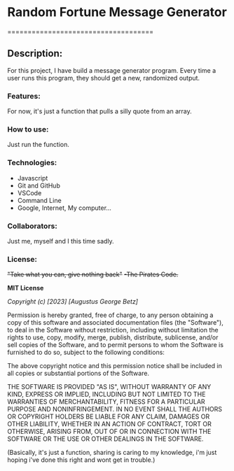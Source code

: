 # Random Fortune Message Generator
==================================== 

## Description:
  For this project, I have build a message generator program. Every time a user runs this program, they should get a new, randomized output.

### Features:
  For now, it's just a function that pulls a silly quote from an array.

### How to use:
  Just run the function.

### Technologies:
  - Javascript
  - Git and GitHub
  - VSCode
  - Command Line 
  - Google, Internet, My computer... 

### Collaborators:
  Just me, myself and I this time sadly.

### License:
  ~~"Take what you can, give nothing back"~~
  ~~-The Pirates Code.~~

  **MIT License**

 _Copyright (c) [2023] [Augustus George Betz]_

Permission is hereby granted, free of charge, to any person obtaining a copy
of this software and associated documentation files (the "Software"), to deal
in the Software without restriction, including without limitation the rights
to use, copy, modify, merge, publish, distribute, sublicense, and/or sell
copies of the Software, and to permit persons to whom the Software is
furnished to do so, subject to the following conditions:

The above copyright notice and this permission notice shall be included in all
copies or substantial portions of the Software.

THE SOFTWARE IS PROVIDED "AS IS", WITHOUT WARRANTY OF ANY KIND, EXPRESS OR
IMPLIED, INCLUDING BUT NOT LIMITED TO THE WARRANTIES OF MERCHANTABILITY,
FITNESS FOR A PARTICULAR PURPOSE AND NONINFRINGEMENT. IN NO EVENT SHALL THE
AUTHORS OR COPYRIGHT HOLDERS BE LIABLE FOR ANY CLAIM, DAMAGES OR OTHER
LIABILITY, WHETHER IN AN ACTION OF CONTRACT, TORT OR OTHERWISE, ARISING FROM,
OUT OF OR IN CONNECTION WITH THE SOFTWARE OR THE USE OR OTHER DEALINGS IN THE
SOFTWARE.

(Basically, it's just a function, sharing is caring to my knowledge, i'm just hoping i've done this right and wont get in trouble.)
